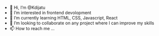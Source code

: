 - 👋 Hi, I’m @Kdijatu
- 👀 I’m interested in frontend devolopment
- 🌱 I’m currently learning HTML, CSS, Javascript, React
- 💞️ I’m looking to collaborate on any project where I can improve my skills
- 📫 How to reach me ...

<!---
Kdijatu/Kdijatu is a ✨ special ✨ repository because its `README.md` (this file) appears on your GitHub profile.
You can click the Preview link to take a look at your changes.
--->
